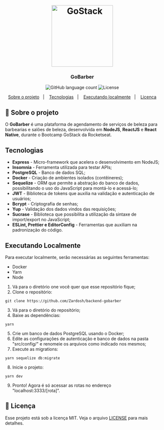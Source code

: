 <h1 align="center">
    <img alt="GoStack" src="https://rocketseat-cdn.s3-sa-east-1.amazonaws.com/bootcamp-header.png" width="200px" />
</h1>

<h3 align="center">
  GoBarber
</h3>

<p align="center">
  <img alt="GitHub language count" src="https://img.shields.io/github/languages/count/rocketseat/bootcamp-gostack-desafio-01?color=%2304D361">

  <img alt="License" src="https://img.shields.io/badge/license-MIT-%2304D361">
</p>

<p align="center">
  <a href="#rocket-sobre-o-projeto">Sobre o projeto</a>&nbsp;&nbsp;&nbsp;|&nbsp;&nbsp;&nbsp;
  <a href="#tecnologias">Tecnologias</a>&nbsp;&nbsp;&nbsp;|&nbsp;&nbsp;&nbsp;
  <a href="#executando-localmente">Executando localmente</a>&nbsp;&nbsp;&nbsp;|&nbsp;&nbsp;&nbsp;
  <a href="#memo-licença">Licença</a>
</p>

## :rocket: Sobre o projeto

O **GoBarber** é uma plataforma de agendamento de serviços de beleza para barbearias e salões de beleza, desenvolvida em **NodeJS**, **ReactJS** e **React Native**, durante o Bootcamp GoStack da Rocketseat.

## Tecnologias

- **Express** - Micro-framework que acelera o desenvolvimento em NodeJS;
- **Insomnia** - Ferramenta utilizada para testar APIs;
- **PostgreSQL** - Banco de dados SQL;
- **Docker** - Criação de ambientes isolados (contêineres);
- **Sequelize** - ORM que permite a abstração do banco de dados, possibilitando o uso do JavaScript para montá-lo e acessá-lo;
- **JWT** - Biblioteca de tokens que auxilia na validação e autenticação de usuários;
- **Bcrypt** - Criptografia de senhas;
- **Yup** - Validação dos dados vindos das requisições;
- **Sucrase** - Biblioteca que possibilita a utilização da sintaxe de import/export no JavaScript;
- **ESLint, Prettier e EditorConfig** - Ferramentas que auxiliam na padronização do código. 

## Executando Localmente

Para executar localmente, serão necessárias as seguintes ferramentas:
- Docker
- Yarn
- Node

1. Vá para o diretório one você quer que esse repositório fique;
2. Clone o repositório:
```
git clone https://github.com/Zardosh/backend-gobarber
```
3. Vá para o diretório do repositório;
4. Baixe as dependências:
```
yarn
```
5. Crie um banco de dados PostgreSQL usando o Docker;
6. Edite as configurações de autenticação e banco de dados na pasta "src/config/" e renomeie os arquivos como indicado nos mesmos;
7. Execute as migrations:
```
yarn sequelize db:migrate
```
8. Inicie o projeto:
```
yarn dev
```
9. Pronto! Agora é só acessar as rotas no endereço "localhost:3333/[rota]".

## :memo: Licença

Esse projeto está sob a licença MIT. Veja o arquivo [LICENSE](LICENSE.md) para mais detalhes.
